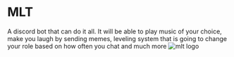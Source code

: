 # MLT
A discord bot that can do it all. It will be able to play music of your choice, make you laugh by sending memes, leveling system that is going to change your role based on how often you chat and much more
![mlt logo](https://cdn.discordapp.com/attachments/812720653818921012/851079055905914960/MLT3.png)
